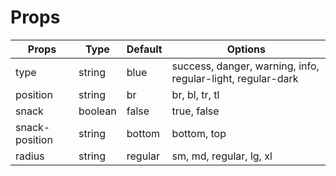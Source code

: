 # Props
| Props          | Type    | Default | Options                                                     |
|----------------|---------|---------|-------------------------------------------------------------|
| type           | string  | blue    | success, danger, warning, info, regular-light, regular-dark |
| position       | string  | br      | br, bl, tr, tl                                              |
| snack          | boolean | false   | true, false                                                 |
| snack-position | string  | bottom  | bottom, top                                                 |
| radius         | string  | regular | sm, md, regular, lg, xl                                     |
